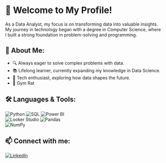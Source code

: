 # 👋 Welcome to My Profile!

As a Data Analyst, my focus is on transforming data into valuable insights. My journey in technology began with a degree in Computer Science, where I built a strong foundation in problem-solving and programming.

## 🔹 About Me:  
- 🔍 Always eager to solve complex problems with data.  
- 📚 Lifelong learner, currently expanding my knowledge in Data Science.  
- 🚀 Tech enthusiast, exploring how data shapes the future.  
- 💪 Gym Rat  

## 🛠️ Languages & Tools:
![Python](https://img.shields.io/badge/Python-3776AB?style=for-the-badge&logo=python&logoColor=white)
![SQL](https://img.shields.io/badge/SQL-4479A1?style=for-the-badge&logo=mysql&logoColor=white)
![Power BI](https://img.shields.io/badge/Power%20BI-F2C811?style=for-the-badge&logo=powerbi&logoColor=black)  
![Looker Studio](https://img.shields.io/badge/Looker%20Studio-4285F4?style=for-the-badge&logo=google&logoColor=white)
![Pandas](https://img.shields.io/badge/Pandas-150458?style=for-the-badge&logo=pandas&logoColor=white)  
![NumPy](https://img.shields.io/badge/NumPy-013243?style=for-the-badge&logo=numpy&logoColor=white)  

## 📫 Connect with me:
[![LinkedIn](https://img.shields.io/badge/LinkedIn-0077B5?style=for-the-badge&logo=linkedin&logoColor=white)](https://www.linkedin.com/in/vinicius-balbino-datascientist/)
